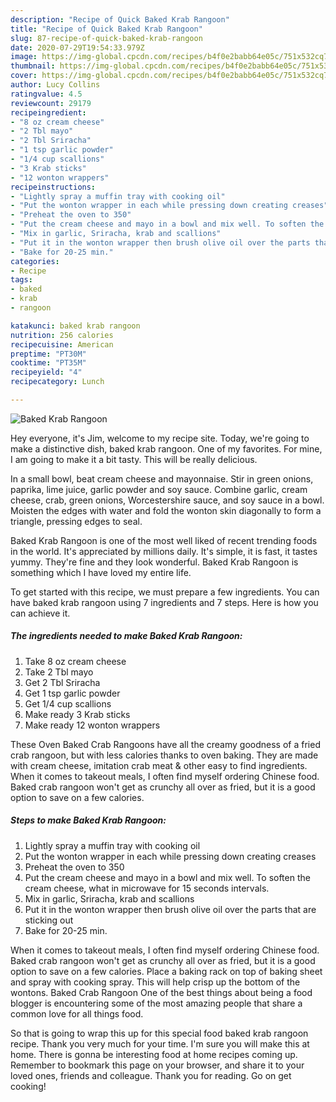```yaml
---
description: "Recipe of Quick Baked Krab Rangoon"
title: "Recipe of Quick Baked Krab Rangoon"
slug: 87-recipe-of-quick-baked-krab-rangoon
date: 2020-07-29T19:54:33.979Z
image: https://img-global.cpcdn.com/recipes/b4f0e2babb64e05c/751x532cq70/baked-krab-rangoon-recipe-main-photo.jpg
thumbnail: https://img-global.cpcdn.com/recipes/b4f0e2babb64e05c/751x532cq70/baked-krab-rangoon-recipe-main-photo.jpg
cover: https://img-global.cpcdn.com/recipes/b4f0e2babb64e05c/751x532cq70/baked-krab-rangoon-recipe-main-photo.jpg
author: Lucy Collins
ratingvalue: 4.5
reviewcount: 29179
recipeingredient:
- "8 oz cream cheese"
- "2 Tbl mayo"
- "2 Tbl Sriracha"
- "1 tsp garlic powder"
- "1/4 cup scallions"
- "3 Krab sticks"
- "12 wonton wrappers"
recipeinstructions:
- "Lightly spray a muffin tray with cooking oil"
- "Put the wonton wrapper in each while pressing down creating creases"
- "Preheat the oven to 350"
- "Put the cream cheese and mayo in a bowl and mix well. To soften the cream cheese, what in microwave for 15 seconds intervals."
- "Mix in garlic, Sriracha, krab and scallions"
- "Put it in the wonton wrapper then brush olive oil over the parts that are sticking out"
- "Bake for 20-25 min."
categories:
- Recipe
tags:
- baked
- krab
- rangoon

katakunci: baked krab rangoon 
nutrition: 256 calories
recipecuisine: American
preptime: "PT30M"
cooktime: "PT35M"
recipeyield: "4"
recipecategory: Lunch

---
```



![Baked Krab Rangoon](https://img-global.cpcdn.com/recipes/b4f0e2babb64e05c/751x532cq70/baked-krab-rangoon-recipe-main-photo.jpg)

Hey everyone, it's Jim, welcome to my recipe site. Today, we're going to make a distinctive dish, baked krab rangoon. One of my favorites. For mine, I am going to make it a bit tasty. This will be really delicious.

In a small bowl, beat cream cheese and mayonnaise. Stir in green onions, paprika, lime juice, garlic powder and soy sauce. Combine garlic, cream cheese, crab, green onions, Worcestershire sauce, and soy sauce in a bowl. Moisten the edges with water and fold the wonton skin diagonally to form a triangle, pressing edges to seal.

Baked Krab Rangoon is one of the most well liked of recent trending foods in the world. It's appreciated by millions daily. It's simple, it is fast, it tastes yummy. They're fine and they look wonderful. Baked Krab Rangoon is something which I have loved my entire life.


To get started with this recipe, we must prepare a few ingredients. You can have baked krab rangoon using 7 ingredients and 7 steps. Here is how you can achieve it.

<!--inarticleads1-->

##### The ingredients needed to make Baked Krab Rangoon:

1. Take 8 oz cream cheese
1. Take 2 Tbl mayo
1. Get 2 Tbl Sriracha
1. Get 1 tsp garlic powder
1. Get 1/4 cup scallions
1. Make ready 3 Krab sticks
1. Make ready 12 wonton wrappers


These Oven Baked Crab Rangoons have all the creamy goodness of a fried crab rangoon, but with less calories thanks to oven baking. They are made with cream cheese, imitation crab meat &amp; other easy to find ingredients. When it comes to takeout meals, I often find myself ordering Chinese food. Baked crab rangoon won&#39;t get as crunchy all over as fried, but it is a good option to save on a few calories. 

<!--inarticleads2-->

##### Steps to make Baked Krab Rangoon:

1. Lightly spray a muffin tray with cooking oil
1. Put the wonton wrapper in each while pressing down creating creases
1. Preheat the oven to 350
1. Put the cream cheese and mayo in a bowl and mix well. To soften the cream cheese, what in microwave for 15 seconds intervals.
1. Mix in garlic, Sriracha, krab and scallions
1. Put it in the wonton wrapper then brush olive oil over the parts that are sticking out
1. Bake for 20-25 min.


When it comes to takeout meals, I often find myself ordering Chinese food. Baked crab rangoon won&#39;t get as crunchy all over as fried, but it is a good option to save on a few calories. Place a baking rack on top of baking sheet and spray with cooking spray. This will help crisp up the bottom of the wontons. Baked Crab Rangoon One of the best things about being a food blogger is encountering some of the most amazing people that share a common love for all things food. 

So that is going to wrap this up for this special food baked krab rangoon recipe. Thank you very much for your time. I'm sure you will make this at home. There is gonna be interesting food at home recipes coming up. Remember to bookmark this page on your browser, and share it to your loved ones, friends and colleague. Thank you for reading. Go on get cooking!
